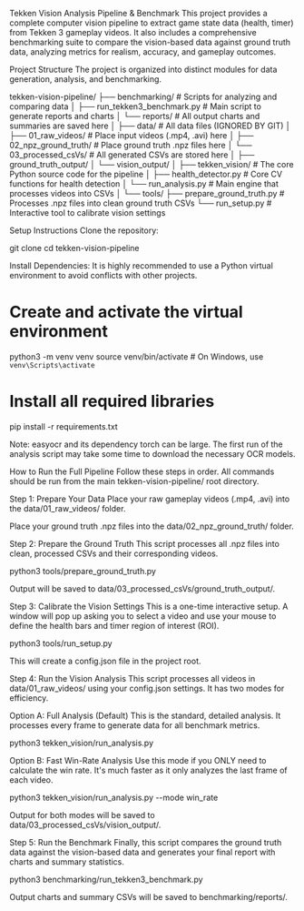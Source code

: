 Tekken Vision Analysis Pipeline & Benchmark
This project provides a complete computer vision pipeline to extract game state data (health, timer) from Tekken 3 gameplay videos. It also includes a comprehensive benchmarking suite to compare the vision-based data against ground truth data, analyzing metrics for realism, accuracy, and gameplay outcomes.

Project Structure
The project is organized into distinct modules for data generation, analysis, and benchmarking.

tekken-vision-pipeline/
├── benchmarking/                   # Scripts for analyzing and comparing data
│   ├── run_tekken3_benchmark.py    # Main script to generate reports and charts
│   └── reports/                    # All output charts and summaries are saved here
│
├── data/                           # All data files (IGNORED BY GIT)
│   ├── 01_raw_videos/              # Place input videos (.mp4, .avi) here
│   ├── 02_npz_ground_truth/        # Place ground truth .npz files here
│   └── 03_processed_csVs/          # All generated CSVs are stored here
│       ├── ground_truth_output/
│       └── vision_output/
│
├── tekken_vision/                  # The core Python source code for the pipeline
│   ├── health_detector.py          # Core CV functions for health detection
│   └── run_analysis.py             # Main engine that processes videos into CSVs
│
└── tools/
    ├── prepare_ground_truth.py     # Processes .npz files into clean ground truth CSVs
    └── run_setup.py                # Interactive tool to calibrate vision settings

Setup Instructions
Clone the repository:

git clone <your-repo-url>
cd tekken-vision-pipeline

Install Dependencies: It is highly recommended to use a Python virtual environment to avoid conflicts with other projects.

# Create and activate the virtual environment
python3 -m venv venv
source venv/bin/activate  # On Windows, use `venv\Scripts\activate`

# Install all required libraries
pip install -r requirements.txt

Note: easyocr and its dependency torch can be large. The first run of the analysis script may take some time to download the necessary OCR models.

How to Run the Full Pipeline
Follow these steps in order. All commands should be run from the main tekken-vision-pipeline/ root directory.

Step 1: Prepare Your Data
Place your raw gameplay videos (.mp4, .avi) into the data/01_raw_videos/ folder.

Place your ground truth .npz files into the data/02_npz_ground_truth/ folder.

Step 2: Prepare the Ground Truth
This script processes all .npz files into clean, processed CSVs and their corresponding videos.

python3 tools/prepare_ground_truth.py

Output will be saved to data/03_processed_csVs/ground_truth_output/.

Step 3: Calibrate the Vision Settings
This is a one-time interactive setup. A window will pop up asking you to select a video and use your mouse to define the health bars and timer region of interest (ROI).

python3 tools/run_setup.py

This will create a config.json file in the project root.

Step 4: Run the Vision Analysis
This script processes all videos in data/01_raw_videos/ using your config.json settings. It has two modes for efficiency.

Option A: Full Analysis (Default)
This is the standard, detailed analysis. It processes every frame to generate data for all benchmark metrics.

python3 tekken_vision/run_analysis.py

Option B: Fast Win-Rate Analysis
Use this mode if you ONLY need to calculate the win rate. It's much faster as it only analyzes the last frame of each video.

python3 tekken_vision/run_analysis.py --mode win_rate

Output for both modes will be saved to data/03_processed_csVs/vision_output/.

Step 5: Run the Benchmark
Finally, this script compares the ground truth data against the vision-based data and generates your final report with charts and summary statistics.

python3 benchmarking/run_tekken3_benchmark.py

Output charts and summary CSVs will be saved to benchmarking/reports/.